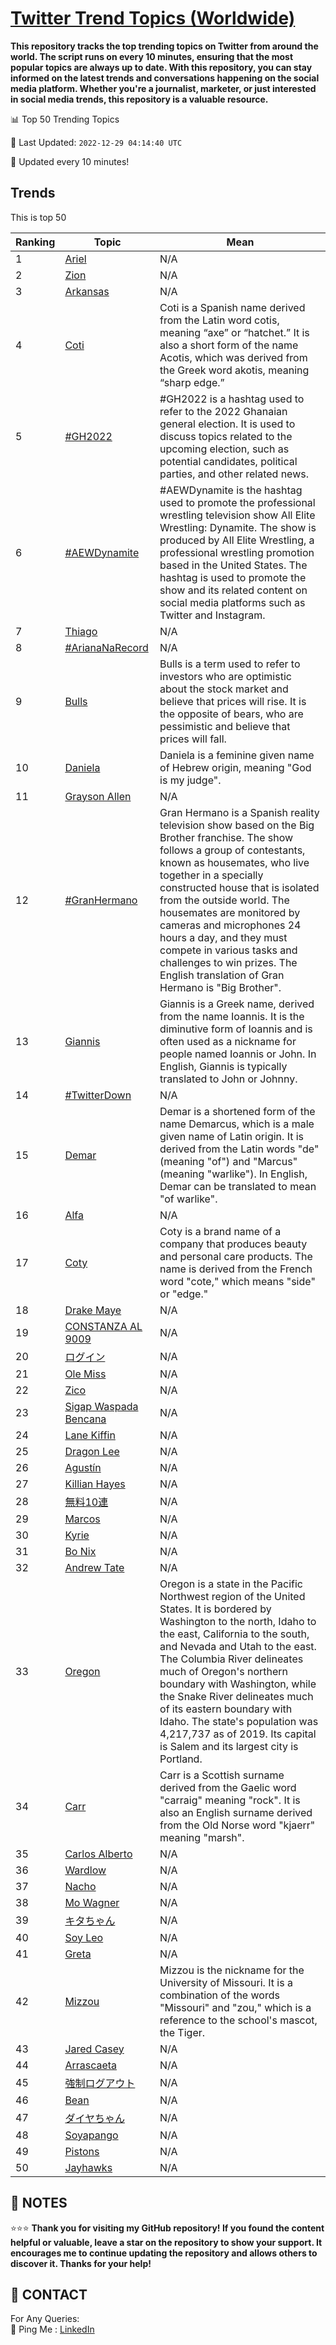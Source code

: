 [Twitter Trend Topics (Worldwide)](https://github.com/ErcinDedeoglu/Twitter-Trend-Topics)
==========

**This repository tracks the top trending topics on Twitter from around the world. 
The script runs on every 10 minutes, ensuring that the most popular topics are always up to date. 
With this repository, you can stay informed on the latest trends and conversations happening on the social media platform. 
Whether you're a journalist, marketer, or just interested in social media trends, this repository is a valuable resource.**


📊 Top 50 Trending Topics

📆 Last Updated: `2022-12-29 04:14:40 UTC`

🔧 Updated every 10 minutes!


## Trends

This is top 50

| Ranking | Topic | Mean |
| ------- | ------------ | ------------ |
| 1 | [Ariel](http://twitter.com/search?q=Ariel) | N/A |
| 2 | [Zion](http://twitter.com/search?q=Zion) | N/A |
| 3 | [Arkansas](http://twitter.com/search?q=Arkansas) | N/A |
| 4 | [Coti](http://twitter.com/search?q=Coti) | Coti is a Spanish name derived from the Latin word cotis, meaning “axe” or “hatchet.” It is also a short form of the name Acotis, which was derived from the Greek word akotis, meaning “sharp edge.” |
| 5 | [#GH2022](http://twitter.com/search?q=%23GH2022) | #GH2022 is a hashtag used to refer to the 2022 Ghanaian general election. It is used to discuss topics related to the upcoming election, such as potential candidates, political parties, and other related news. |
| 6 | [#AEWDynamite](http://twitter.com/search?q=%23AEWDynamite) | #AEWDynamite is the hashtag used to promote the professional wrestling television show All Elite Wrestling: Dynamite. The show is produced by All Elite Wrestling, a professional wrestling promotion based in the United States. The hashtag is used to promote the show and its related content on social media platforms such as Twitter and Instagram. |
| 7 | [Thiago](http://twitter.com/search?q=Thiago) | N/A |
| 8 | [#ArianaNaRecord](http://twitter.com/search?q=%23ArianaNaRecord) | N/A |
| 9 | [Bulls](http://twitter.com/search?q=Bulls) | Bulls is a term used to refer to investors who are optimistic about the stock market and believe that prices will rise. It is the opposite of bears, who are pessimistic and believe that prices will fall. |
| 10 | [Daniela](http://twitter.com/search?q=Daniela) | Daniela is a feminine given name of Hebrew origin, meaning "God is my judge". |
| 11 | [Grayson Allen](http://twitter.com/search?q=Grayson+Allen) | N/A |
| 12 | [#GranHermano](http://twitter.com/search?q=%23GranHermano) | Gran Hermano is a Spanish reality television show based on the Big Brother franchise. The show follows a group of contestants, known as housemates, who live together in a specially constructed house that is isolated from the outside world. The housemates are monitored by cameras and microphones 24 hours a day, and they must compete in various tasks and challenges to win prizes. The English translation of Gran Hermano is "Big Brother". |
| 13 | [Giannis](http://twitter.com/search?q=Giannis) | Giannis is a Greek name, derived from the name Ioannis. It is the diminutive form of Ioannis and is often used as a nickname for people named Ioannis or John. In English, Giannis is typically translated to John or Johnny. |
| 14 | [#TwitterDown](http://twitter.com/search?q=%23TwitterDown) | N/A |
| 15 | [Demar](http://twitter.com/search?q=Demar) | Demar is a shortened form of the name Demarcus, which is a male given name of Latin origin. It is derived from the Latin words "de" (meaning "of") and "Marcus" (meaning "warlike"). In English, Demar can be translated to mean "of warlike". |
| 16 | [Alfa](http://twitter.com/search?q=Alfa) | N/A |
| 17 | [Coty](http://twitter.com/search?q=Coty) | Coty is a brand name of a company that produces beauty and personal care products. The name is derived from the French word "cote," which means "side" or "edge." |
| 18 | [Drake Maye](http://twitter.com/search?q=Drake+Maye) | N/A |
| 19 | [CONSTANZA AL 9009](http://twitter.com/search?q=CONSTANZA+AL+9009) | N/A |
| 20 | [ログイン](http://twitter.com/search?q=%e3%83%ad%e3%82%b0%e3%82%a4%e3%83%b3) | N/A |
| 21 | [Ole Miss](http://twitter.com/search?q=Ole+Miss) | N/A |
| 22 | [Zico](http://twitter.com/search?q=Zico) | N/A |
| 23 | [Sigap Waspada Bencana](http://twitter.com/search?q=Sigap+Waspada+Bencana) | N/A |
| 24 | [Lane Kiffin](http://twitter.com/search?q=Lane+Kiffin) | N/A |
| 25 | [Dragon Lee](http://twitter.com/search?q=Dragon+Lee) | N/A |
| 26 | [Agustín](http://twitter.com/search?q=Agust%c3%adn) | N/A |
| 27 | [Killian Hayes](http://twitter.com/search?q=Killian+Hayes) | N/A |
| 28 | [無料10連](http://twitter.com/search?q=%e7%84%a1%e6%96%9910%e9%80%a3) | N/A |
| 29 | [Marcos](http://twitter.com/search?q=Marcos) | N/A |
| 30 | [Kyrie](http://twitter.com/search?q=Kyrie) | N/A |
| 31 | [Bo Nix](http://twitter.com/search?q=Bo+Nix) | N/A |
| 32 | [Andrew Tate](http://twitter.com/search?q=Andrew+Tate) | N/A |
| 33 | [Oregon](http://twitter.com/search?q=Oregon) | Oregon is a state in the Pacific Northwest region of the United States. It is bordered by Washington to the north, Idaho to the east, California to the south, and Nevada and Utah to the east. The Columbia River delineates much of Oregon's northern boundary with Washington, while the Snake River delineates much of its eastern boundary with Idaho. The state's population was 4,217,737 as of 2019. Its capital is Salem and its largest city is Portland. |
| 34 | [Carr](http://twitter.com/search?q=Carr) | Carr is a Scottish surname derived from the Gaelic word "carraig" meaning "rock". It is also an English surname derived from the Old Norse word "kjaerr" meaning "marsh". |
| 35 | [Carlos Alberto](http://twitter.com/search?q=Carlos+Alberto) | N/A |
| 36 | [Wardlow](http://twitter.com/search?q=Wardlow) | N/A |
| 37 | [Nacho](http://twitter.com/search?q=Nacho) | N/A |
| 38 | [Mo Wagner](http://twitter.com/search?q=Mo+Wagner) | N/A |
| 39 | [キタちゃん](http://twitter.com/search?q=%e3%82%ad%e3%82%bf%e3%81%a1%e3%82%83%e3%82%93) | N/A |
| 40 | [Soy Leo](http://twitter.com/search?q=Soy+Leo) | N/A |
| 41 | [Greta](http://twitter.com/search?q=Greta) | N/A |
| 42 | [Mizzou](http://twitter.com/search?q=Mizzou) | Mizzou is the nickname for the University of Missouri. It is a combination of the words "Missouri" and "zou," which is a reference to the school's mascot, the Tiger. |
| 43 | [Jared Casey](http://twitter.com/search?q=Jared+Casey) | N/A |
| 44 | [Arrascaeta](http://twitter.com/search?q=Arrascaeta) | N/A |
| 45 | [強制ログアウト](http://twitter.com/search?q=%e5%bc%b7%e5%88%b6%e3%83%ad%e3%82%b0%e3%82%a2%e3%82%a6%e3%83%88) | N/A |
| 46 | [Bean](http://twitter.com/search?q=Bean) | N/A |
| 47 | [ダイヤちゃん](http://twitter.com/search?q=%e3%83%80%e3%82%a4%e3%83%a4%e3%81%a1%e3%82%83%e3%82%93) | N/A |
| 48 | [Soyapango](http://twitter.com/search?q=Soyapango) | N/A |
| 49 | [Pistons](http://twitter.com/search?q=Pistons) | N/A |
| 50 | [Jayhawks](http://twitter.com/search?q=Jayhawks) | N/A |




## 📝 NOTES

⭐⭐⭐ **Thank you for visiting my GitHub repository! If you found the content helpful or valuable, leave a star on the repository to show your support. It encourages me to continue updating the repository and allows others to discover it. Thanks for your help!**

## 📨 CONTACT

 For Any Queries:  
            🏓 Ping Me : [LinkedIn](https://www.linkedin.com/in/ercindedeoglu/)